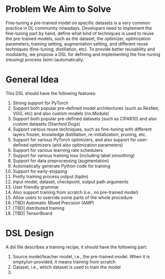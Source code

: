 # Problem We Aim to Solve
Fine-tuning a pre-trained model on specific datasets is a very common practice in DL community nowadays.
Developers need to implement the fine-tuning part by hand, define what kind of techniques is used to reuse the pre-trained models, such as the dataset, the optimizer, optimization parameters, training setting, augmentation setting, and different reuse techniques (fine-tuning, distillation, etc).
To provide better reusability and modularity, we propose a DSL for defining and implementing the fine-tuning (reusing) process (simi-)automatically.

# General Idea
This DSL should have the following features:
1. Strong support for PyTorch
2. Support both popular pre-defined model architectures (such as ResNet, VGG, etc) and also custom models (nn.Module)
3. Support both popular pre-defined datasets (such as CIFAR10) and also custom datasets (Stanford Dogs)
4. Support various reuse techniques, such as fine-tuning with different layers frozen, knowledge distillation, re-initialization, pruning, etc.
5. Support for various PyTorch optimizers, and also support for user-defined optimizers (and also optimization parameters)
6. Support for various learning rate schedulers
7. Support for various training loss (including label smoothing)
8. Support for data preprocessing (augmentation)
9. Automatically generate Python code for training
10. Support for early-stopping
11. Pretty training process output (tqdm)
12. Input model, dataset, checkpoint, output path arguments
13. User friendly grammar
14. Also support training from scratch (i.e., no pre-trained model)
15. Allow users to override some parts of the whole procedure
16. [TBD] Automatic Mixed Precision (AMP)
17. [TBD] distributed training
18. [TBD] TensorBoard

# DSL Design
A dsl file describes a training recipe, it should have the following part:
1. Source model/teacher model, i.e., the pre-trained model. When it is empty/un-provided, it means training from scratch
2. Dataset, i.e., which dataset is used to train the model
3. 